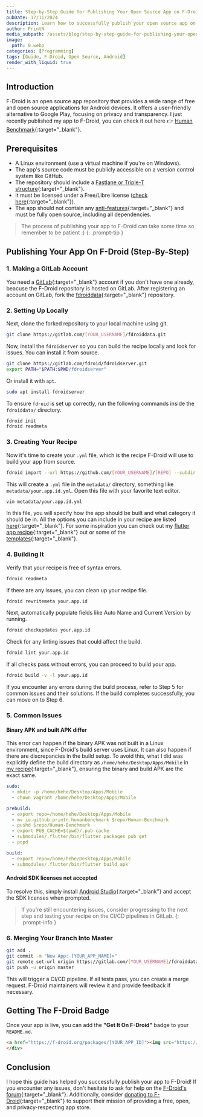 ```yaml
---
title: Step-by-Step Guide for Publishing Your Open Source App on F-Droid
pubDate: 17/11/2024
description: Learn how to successfully publish your open source app on F-Droid, the Google Play alternative.
author: PrintN
media_subpath: /assets/blog/step-by-step-guide-for-publishing-your-open-source-app-on-f-droid/
image:
  path: 0.webp
categories: [Programming]
tags: [Guide, F-Droid, Open Source, Android]
render_with_liquid: true
---
```


## Introduction
F-Droid is an open source app repository that provides a wide range of free and open source applications for Android devices. It offers a user-friendly alternative to Google Play, focusing on privacy and transparency. I just recently published my app to F-Droid, you can check it out here 👉 [Human Benchmark](https://f-droid.org/en/packages/io.github.printn.humanbenchmark/){:target="_blank"}.

## Prerequisites
- A Linux environment (use a virtual machine if you're on Windows).
- The app's source code must be publicly accessible on a version control system like GitHub.
- The repository should include a [Fastlane or Triple-T structure](https://f-droid.org/docs/All_About_Descriptions_Graphics_and_Screenshots/){:target="_blank"}.
- It must be licensed under a Free/Libre license ([check here](https://spdx.org/licenses/){:target="_blank"}).
- The app should not contain any [anti-features](https://f-droid.org/en/docs/Anti-Features/){:target="_blank"} and must be fully open source, including all dependencies.

> The process of publishing your app to F-Droid can take some time so remember to be patient :)
{: .prompt-tip }

## Publishing Your App On F-Droid (Step-By-Step)

### 1. Making a GitLab Account
You need a [GitLab](https://gitlab.com/){:target="_blank"} account if you don't have one already, beacuse the F-Droid repository is hosted on GitLab. After registering an account on GitLab, fork the [fdroiddata](https://gitlab.com/fdroid/fdroiddata/){:target="_blank"} repository.

### 2. Setting Up Locally
Next, clone the forked repository to your local machine using git.
```bash
git clone https://gitlab.com/[YOUR_USERNAME]/fdroiddata.git
```
Now, install the `fdroidserver` so you can build the recipe locally and look for issues. You can install it from source.
```bash
git clone https://gitlab.com/fdroid/fdroidserver.git
export PATH="$PATH:$PWD/fdroidserver"
```
Or install it with `apt`.
```bash
sudo apt install fdroidserver
```
To ensure `fdroid` is set up correctly, run the following commands inside the `fdroiddata/` directory.
```bash
fdroid init
fdroid readmeta
```

### 3. Creating Your Recipe
Now it's time to create your `.yml` file, which is the recipe F-Droid will use to build your app from source.
```bash
fdroid import --url https://github.com/[YOUR_USERNAME]/[REPO] --subdir app
```
This will create a `.yml` file in the `metadata/` directory, something like `metadata/your.app.id.yml`. Open this file with your favorite text editor.
```bash
vim metadata/your.app.id.yml
```
In this file, you will specify how the app should be built and what category it should be in. All the options you can include in your recipe are listed [here](https://f-droid.org/en/docs/Build_Metadata_Reference){:target="_blank"}. For some inspiration you can check out my [flutter app recipe](https://gitlab.com/fdroid/fdroiddata/-/blob/5144fad9f969c2f7863a8246767fa7f7c297df6d/metadata/io.github.printn.humanbenchmark.yml){:target="_blank"} out or some of the [templates](https://gitlab.com/fdroid/fdroiddata/-/tree/master/templates){:target="_blank"}.

### 4. Building It
Verify that your recipe is free of syntax errors.
```bash
fdroid readmeta
```
If there are any issues, you can clean up your recipe file.
```bash
fdroid rewritemeta your.app.id
```
Next, automatically populate fields like Auto Name and Current Version by running.
```bash
fdroid checkupdates your.app.id
```
Check for any linting issues that could affect the build.
```bash
fdroid lint your.app.id
```
If all checks pass without errors, you can proceed to build your app.
```bash
fdroid build -v -l your.app.id
```
If you encounter any errors during the build process, refer to Step 5 for common issues and their solutions. If the build completes successfully, you can move on to Step 6.

### 5. Common Issues
#### Binary APK and built APK differ
This error can happen if the binary APK was not built in a Linux environment, since F-Droid's build server uses Linux. It can also happen if there are discrepancies in the build setup. To avoid this, what I did was explicitly define the build directory as `/home/hehe/Desktop/Apps/Mobile` in [my recipe](https://gitlab.com/fdroid/fdroiddata/-/blob/5144fad9f969c2f7863a8246767fa7f7c297df6d/metadata/io.github.printn.humanbenchmark.yml){:target="_blank"}, ensuring the binary and build APK are the exact same.
```yaml
sudo:
  - mkdir -p /home/hehe/Desktop/Apps/Mobile
  - chown vagrant /home/hehe/Desktop/Apps/Mobile

prebuild:
  - export repo=/home/hehe/Desktop/Apps/Mobile
  - mv io.github.printn.humanbenchmark $repo/Human-Benchmark
  - pushd $repo/Human-Benchmark
  - export PUB_CACHE=$(pwd)/.pub-cache
  - submodules/.flutter/bin/flutter packages pub get
  - popd

build:
  - export repo=/home/hehe/Desktop/Apps/Mobile
  - submodules/.flutter/bin/flutter build apk
```

#### Android SDK licenses not accepted
To resolve this, simply install [Android Studio](https://developer.android.com/studio/install#linux){:target="_blank"} and accept the SDK licenses when prompted.

> If you're still encountering issues, consider progressing to the next step and testing your recipe on the CI/CD pipelines in GitLab.
{: .prompt-info }

### 6. Merging Your Branch Into Master
```bash
git add .
git commit -m "New App: [YOUR_APP_NAME]>"
git remote set-url origin https://gitlab.com/[YOUR_USERNAME]/fdroiddata.git
git push -u origin master
```
This will trigger a CI/CD pipeline. If all tests pass, you can create a merge request. F-Droid maintainers will review it and provide feedback if necessary.

## Getting The F-Droid Badge
Once your app is live, you can add the **"Get It On F-Droid"** badge to your `README.md`.
```html
<a href="https://f-droid.org/packages/[YOUR_APP_ID]"><img src="https://f-droid.org/badge/get-it-on.png" width="20%"></a>
</div>
```

## Conclusion
I hope this guide has helped you successfully publish your app to F-Droid! If you encounter any issues, don't hesitate to ask for help on the [F-Droid's forum](https://forum.f-droid.org/){:target="_blank"}. Additionally, consider [donating to F-Droid](https://f-droid.org/en/donate/){:target="_blank"}  to support their mission of providing a free, open, and privacy-respecting app store.